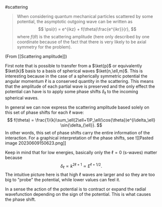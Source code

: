 #scattering
> When considering quantum mechanical particles scattered by some potential, the asymptotic outgoing wave can be written as
$$
\psi(r) = e^{ikz} + f(\theta)\frac{e^{ikr}}{r},
$$
where $f(\theta)$ is the scattering amplitude (here only described by one coordinate because of the fact that there is very likely to be axial symmetry for the problem).

(From [[Scattering amplitude]])

First note that is possible to transfer from a $\ket{p}$ or equivalently $\ket{k}$ basis to a basis of spherical waves $\ket{n,\ell,m}$. This is interesting because in the case of a spherically symmetric potential the angular momentum $\ell$ is a conserved quantity in the scattering. This means that the amplitude of each partial wave is preserved and the only effect the potential can have is to apply some phase shifts $\delta_\ell$ to the incoming spherical waves.

In general we can now express the scattering amplitude based solely on this set of phase shifts for each $\ell$ wave:
$$
f(\theta) = \frac{1}{k}\sum_\ell(2\ell+1)P_\ell(\cos{\theta})e^{i\delta_\ell} \sin{\delta_{\ell}}.
$$
In other words, this set of phase shifts carry the entire information of the interaction. For a graphical interpretation of the phase shifts, see
![[Pasted image 20230609150623.png]]

Keep in mind that for low energies, basically only the $\ell=0$ (s-waves) matter because 
$$\delta_{\ell} \propto k^{2\ell+1} \propto E^{\ell + 1/2}.$$
The intuitive picture here is that high $\ell$ waves are larger and so they are too big to "probe" the potential, while lower values can feel it.

In a sense the action of the potential is to contract or expand the radial wavefunction depending on the sign of the potential. This is what causes the phase shift.